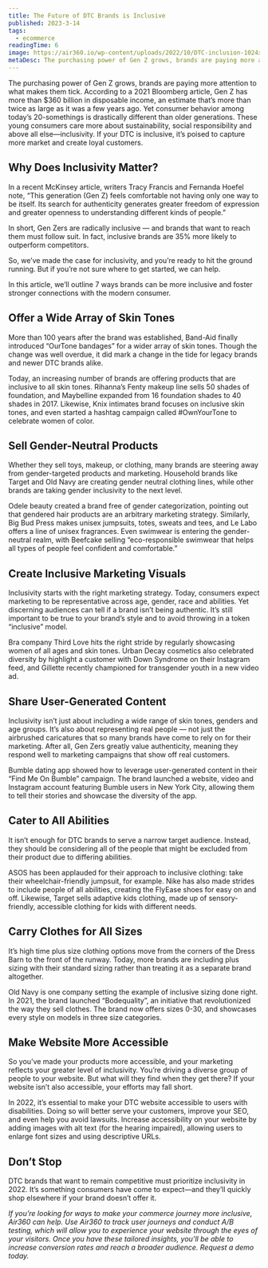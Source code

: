 ```yaml
---
title: The Future of DTC Brands is Inclusive
published: 2023-3-14
tags: 
  - ecommerce
readingTime: 6
image: https://air360.io/wp-content/uploads/2022/10/DTC-inclusion-1024x607.webp
metaDesc: The purchasing power of Gen Z grows, brands are paying more attention to what makes them tick. According to a 2021 Bloomberg article, Gen Z has more than $360 billion in disposable income, an estimate that’s more than twice as large as it was a few years ago.
---
```


The purchasing power of Gen Z grows, brands are paying more attention to what makes them tick. According to a 2021 Bloomberg article, Gen Z has more than $360 billion in disposable income, an estimate that’s more than twice as large as it was a few years ago. Yet consumer behavior among today’s 20-somethings is drastically different than older generations. These young consumers care more about sustainability, social responsibility and above all else—inclusivity. If your DTC is inclusive, it’s poised to capture more market and create loyal customers.

## Why Does Inclusivity Matter?
In a recent McKinsey article, writers Tracy Francis and Fernanda Hoefel note, “This generation (Gen Z) feels comfortable not having only one way to be itself. Its search for authenticity generates greater freedom of expression and greater openness to understanding different kinds of people.”

In short, Gen Zers are radically inclusive — and brands that want to reach them must follow suit. In fact, inclusive brands are 35% more likely to outperform competitors. 

So, we’ve made the case for inclusivity, and you’re ready to hit the ground running. But if you’re not sure where to get started, we can help.

In this article, we’ll outline 7 ways brands can be more inclusive and foster stronger connections with the modern consumer.

## Offer a Wide Array of Skin Tones
More than 100 years after the brand was established, Band-Aid finally introduced “OurTone bandages” for a wider array of skin tones. Though the change was well overdue, it did mark a change in the tide for legacy brands and newer DTC brands alike.

Today, an increasing number of brands are offering products that are inclusive to all skin tones. Rihanna’s Fenty makeup line sells 50 shades of foundation, and Maybelline expanded from 16 foundation shades to 40 shades in 2017. Likewise, Knix intimates brand focuses on inclusive skin tones, and even started a hashtag campaign called #OwnYourTone to celebrate women of color.

##  Sell Gender-Neutral Products
Whether they sell toys, makeup, or clothing, many brands are steering away from gender-targeted products and marketing. Household brands like Target and Old Navy are creating gender neutral clothing lines, while other brands are taking gender inclusivity to the next level.

Odele beauty created a brand free of gender categorization, pointing out that gendered hair products are an arbitrary marketing strategy. Similarly, Big Bud Press makes unisex jumpsuits, totes, sweats and tees, and Le Labo offers a line of unisex fragrances. Even swimwear is entering the gender-neutral realm, with Beefcake selling “eco-responsible swimwear that helps all types of people feel confident and comfortable.”

## Create Inclusive Marketing Visuals
Inclusivity starts with the right marketing strategy. Today, consumers expect marketing to be representative across age, gender, race and abilities. Yet discerning audiences can tell if a brand isn’t being authentic. It’s still important to be true to your brand’s style and to avoid throwing in a token “inclusive” model.

Bra company Third Love hits the right stride by regularly showcasing women of all ages and skin tones. Urban Decay cosmetics also celebrated diversity by highlight a customer with Down Syndrome on their Instagram feed, and Gillette recently championed for transgender youth in a new video ad.

## Share User-Generated Content
Inclusivity isn’t just about including a wide range of skin tones, genders and age groups. It’s also about representing real people — not just the airbrushed caricatures that so many brands have come to rely on for their marketing. After all, Gen Zers greatly value authenticity, meaning they respond well to marketing campaigns that show off real customers. 

Bumble dating app showed how to leverage user-generated content in their “Find Me On Bumble” campaign. The brand launched a website, video and Instagram account featuring Bumble users in New York City, allowing them to tell their stories and showcase the diversity of the app.

## Cater to All Abilities
It isn’t enough for DTC brands to serve a narrow target audience. Instead, they should be considering all of the people that might be excluded from their product due to differing abilities.

ASOS has been applauded for their approach to inclusive clothing: take their wheelchair-friendly jumpsuit, for example. Nike has also made strides to include people of all abilities, creating the FlyEase shoes for easy on and off. Likewise, Target sells adaptive kids clothing, made up of sensory-friendly, accessible clothing for kids with different needs.

## Carry Clothes for All Sizes
It’s high time plus size clothing options move from the corners of the Dress Barn to the front of the runway. Today, more brands are including plus sizing with their standard sizing rather than treating it as a separate brand altogether. 

Old Navy is one company setting the example of inclusive sizing done right. In 2021, the brand launched “Bodequality”, an initiative that revolutionized the way they sell clothes. The brand now offers sizes 0-30, and showcases every style on models in three size categories.

## Make Website More Accessible
So you’ve made your products more accessible, and your marketing reflects your greater level of inclusivity. You’re driving a diverse group of people to your website. But what will they find when they get there? If your website isn’t also accessible, your efforts may fall short.

In 2022, it’s essential to make your DTC website accessible to users with disabilities. Doing so will better serve your customers, improve your SEO, and even help you avoid lawsuits. Increase accessibility on your website by adding images with alt text (for the hearing impaired), allowing users to enlarge font sizes and using descriptive URLs.

## Don’t Stop
DTC brands that want to remain competitive must prioritize inclusivity in 2022. It’s something consumers have come to expect—and they’ll quickly shop elsewhere if your brand doesn’t offer it.

*If you’re looking for ways to make your commerce journey more inclusive, Air360 can help. Use Air360 to track user journeys and conduct A/B testing, which will allow you to experience your website through the eyes of your visitors. Once you have these tailored insights, you’ll be able to increase conversion rates and reach a broader audience. Request a demo today.*
